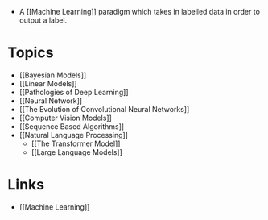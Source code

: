 * A [[Machine Learning]] paradigm which takes in labelled data in order to output a label. 

# Topics
* [[Bayesian Models]]
* [[Linear Models]]
* [[Pathologies of Deep Learning]]
* [[Neural Network]]
* [[The Evolution of Convolutional Neural Networks]]
* [[Computer Vision Models]]
* [[Sequence Based Algorithms]]
* [[Natural Language Processing]]
	* [[The Transformer Model]]
	* [[Large Language Models]]
# Links
* [[Machine Learning]]
